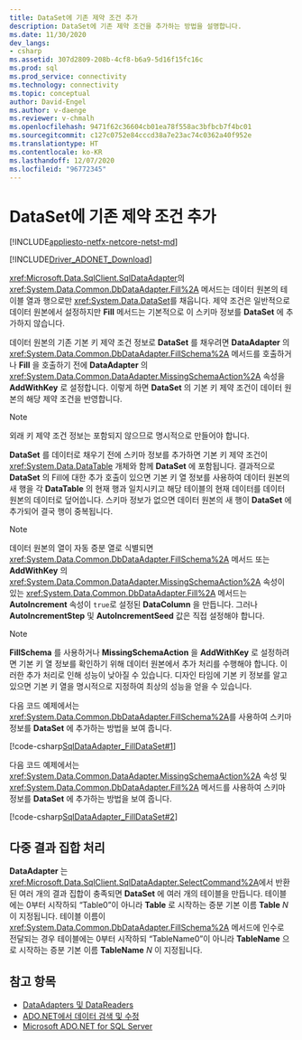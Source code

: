 ```yaml
---
title: DataSet에 기존 제약 조건 추가
description: DataSet에 기존 제약 조건을 추가하는 방법을 설명합니다.
ms.date: 11/30/2020
dev_langs:
- csharp
ms.assetid: 307d2809-208b-4cf8-b6a9-5d16f15fc16c
ms.prod: sql
ms.prod_service: connectivity
ms.technology: connectivity
ms.topic: conceptual
author: David-Engel
ms.author: v-daenge
ms.reviewer: v-chmalh
ms.openlocfilehash: 9471f62c36604cb01ea78f558ac3bfbcb7f4bc01
ms.sourcegitcommit: c127c0752e84cccd38a7e23ac74c0362a40f952e
ms.translationtype: HT
ms.contentlocale: ko-KR
ms.lasthandoff: 12/07/2020
ms.locfileid: "96772345"
---
```

# <a name="add-existing-constraints-to-a-dataset"></a>DataSet에 기존 제약 조건 추가

[!INCLUDE[appliesto-netfx-netcore-netst-md](../../includes/appliesto-netfx-netcore-netst-md.md)]

[!INCLUDE[Driver_ADONET_Download](../../includes/driver_adonet_download.md)]

<xref:Microsoft.Data.SqlClient.SqlDataAdapter>의 <xref:System.Data.Common.DbDataAdapter.Fill%2A> 메서드는 데이터 원본의 테이블 열과 행으로만 <xref:System.Data.DataSet>를 채웁니다. 제약 조건은 일반적으로 데이터 원본에서 설정하지만 **Fill** 메서드는 기본적으로 이 스키마 정보를 **DataSet** 에 추가하지 않습니다.

데이터 원본의 기존 기본 키 제약 조건 정보로 **DataSet** 를 채우려면 **DataAdapter** 의 <xref:System.Data.Common.DbDataAdapter.FillSchema%2A> 메서드를 호출하거나 **Fill** 을 호출하기 전에 **DataAdapter** 의 <xref:System.Data.Common.DataAdapter.MissingSchemaAction%2A> 속성을 **AddWithKey** 로 설정합니다. 이렇게 하면 **DataSet** 의 기본 키 제약 조건이 데이터 원본의 해당 제약 조건을 반영합니다.

> [!NOTE]
> 외래 키 제약 조건 정보는 포함되지 않으므로 명시적으로 만들어야 합니다.

**DataSet** 를 데이터로 채우기 전에 스키마 정보를 추가하면 기본 키 제약 조건이 <xref:System.Data.DataTable> 개체와 함께 **DataSet** 에 포함됩니다. 결과적으로 **DataSet** 의 Fill에 대한 추가 호출이 있으면 기본 키 열 정보를 사용하여 데이터 원본의 새 행을 각 **DataTable** 의 현재 행과 일치시키고 해당 테이블의 현재 데이터를 데이터 원본의 데이터로 덮어씁니다. 스키마 정보가 없으면 데이터 원본의 새 행이 **DataSet** 에 추가되어 결국 행이 중복됩니다.

> [!NOTE]
> 데이터 원본의 열이 자동 증분 열로 식별되면 <xref:System.Data.Common.DbDataAdapter.FillSchema%2A> 메서드 또는 **AddWithKey** 의 <xref:System.Data.Common.DataAdapter.MissingSchemaAction%2A> 속성이 있는 <xref:System.Data.Common.DbDataAdapter.Fill%2A> 메서드는 **AutoIncrement** 속성이 `true`로 설정된 **DataColumn** 을 만듭니다. 그러나 **AutoIncrementStep** 및 **AutoIncrementSeed** 값은 직접 설정해야 합니다.

> [!NOTE]
> **FillSchema** 를 사용하거나 **MissingSchemaAction** 을 **AddWithKey** 로 설정하려면 기본 키 열 정보를 확인하기 위해 데이터 원본에서 추가 처리를 수행해야 합니다. 이러한 추가 처리로 인해 성능이 낮아질 수 있습니다. 디자인 타임에 기본 키 정보를 알고 있으면 기본 키 열을 명시적으로 지정하여 최상의 성능을 얻을 수 있습니다.

다음 코드 예제에서는 <xref:System.Data.Common.DbDataAdapter.FillSchema%2A>를 사용하여 스키마 정보를 **DataSet** 에 추가하는 방법을 보여 줍니다.

[!code-csharp[SqlDataAdapter_FillDataSet#1](~/../sqlclient/doc/samples/SqlDataAdapter_FillDataSet.cs#1)]

다음 코드 예제에서는 <xref:System.Data.Common.DataAdapter.MissingSchemaAction%2A> 속성 및 <xref:System.Data.Common.DbDataAdapter.Fill%2A> 메서드를 사용하여 스키마 정보를 **DataSet** 에 추가하는 방법을 보여 줍니다.

[!code-csharp[SqlDataAdapter_FillDataSet#2](~/../sqlclient/doc/samples/SqlDataAdapter_FillDataSet.cs#2)]

## <a name="handling-multiple-result-sets"></a>다중 결과 집합 처리

**DataAdapter** 는 <xref:Microsoft.Data.SqlClient.SqlDataAdapter.SelectCommand%2A>에서 반환된 여러 개의 결과 집합이 충족되면 **DataSet** 에 여러 개의 테이블을 만듭니다. 테이블에는 0부터 시작하되 “Table0”이 아니라 **Table** 로 시작하는 증분 기본 이름 **Table** *N* 이 지정됩니다. 테이블 이름이 <xref:System.Data.Common.DbDataAdapter.FillSchema%2A> 메서드에 인수로 전달되는 경우 테이블에는 0부터 시작하되 “TableName0”이 아니라 **TableName** 으로 시작하는 증분 기본 이름 **TableName** *N* 이 지정됩니다.

## <a name="see-also"></a>참고 항목

- [DataAdapters 및 DataReaders](dataadapters-datareaders.md)
- [ADO.NET에서 데이터 검색 및 수정](retrieving-modifying-data.md)
- [Microsoft ADO.NET for SQL Server](microsoft-ado-net-sql-server.md)
